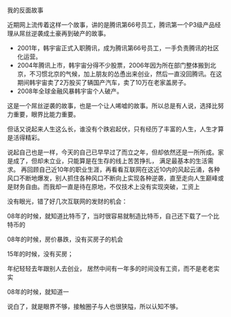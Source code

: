 我的反面故事

近期网上流传着这样一个故事，讲的是腾讯第66号员工，腾讯第一个P3级产品经理从屌丝逆袭成土豪再到破产的故事。
      
  * 2001年，韩宇宙正式入职腾讯，成为腾讯第66号员工，一手负责腾讯的社区化运营。
  * 2004年腾讯上市，韩宇宙分得不少股票，2006年因为所在部门整体搬到北京，不习惯北京的气候，加上朋友的怂恿出来创业，然后一直没回腾讯。在这期间韩宇宙卖了2万股买了辆国产汽车，卖了10万在老家盖房子。   
  * 2008年全球金融风暴韩宇宙个人破产。
   
这是一个屌丝逆袭的故事，也是一个让人唏嘘的故事。所以总是有人说，选择比努力重要，眼界比能力重要。

但话又说起来人生这么长，谁没有个跌宕起伏，只有经历了丰富的人生，人生才算是活得精彩。

说起自己也是一样，今天的自己已早早过了而立之年，但却依然还是一所所成。家是成了，但却未立业，只能算是在生存的线上苦苦挣扎， 满足最基本的生活需求。 再回顾自己近10年的职业生涯，再看看互联网在这近10内的风起云涌，各种风口不断地爆发，别人抓住各种风口不断向上实现各种逆袭，直至走向人生巅峰或是财务自由。而我却一直是待在原地，不仅技术上没有实现突破，工资上



没有眼光，错了好几次互联网的发财的机会：

08年的时候，就知道比特币了，当时很容易就制造比特币，自己还下载了一个比特币的

08年的时候，房价暴跌，没有买房子的机会

15年的时候，没有买房；



年纪轻轻去年跟别人去创业， 居然中间有一年多的时间没有工资，而不是老老实实

08年的时候，就知道一


说白了，就是眼界不够，接触圈子与人也很狭隘，所以认知不够。





